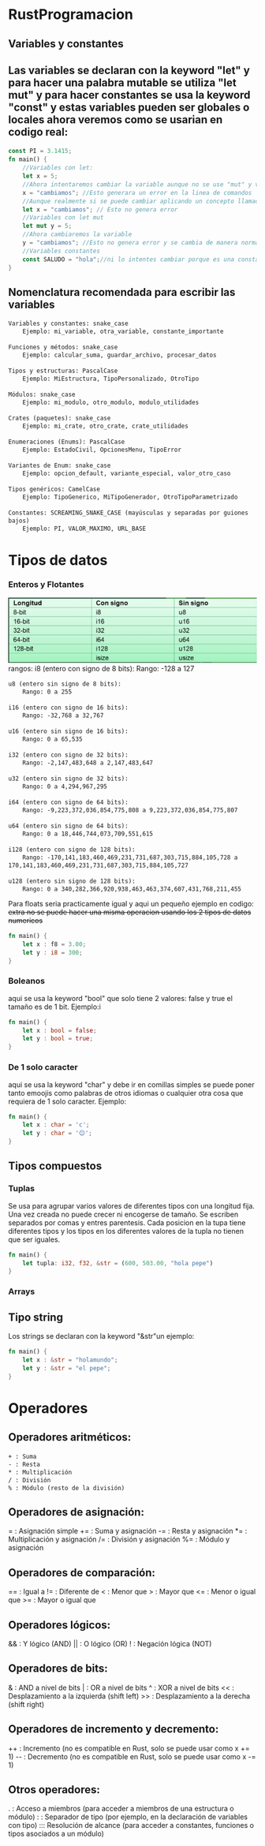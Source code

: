 # RustProgramacion
## Variables y constantes
  Las variables se declaran con la keyword "let" y para hacer una palabra mutable se utiliza "let mut" y para hacer constantes se usa la keyword "const" y estas variables pueden ser globales o locales ahora veremos como se usarian en codigo real:
---

```rust
const PI = 3.1415;
fn main() {
    //Variables con let:
    let x = 5;
    //Ahora intentaremos cambiar la variable aunque no se use "mut" y veamos que pasa
    x = "cambiamos"; //Esto generara un error en la linea de comandos
    //Aunque realmente si se puede cambiar aplicando un concepto llamado shadowing que lo que hace es reasignar la variable y por asi decirlo destruir el anterior
    let x = "cambiamos"; // Esto no genera error
    //Variables con let mut
    let mut y = 5;
    //Ahora cambiaremos la variable 
    y = "cambiamos"; //Esto no genera error y se cambia de manera normal
    //Variables constantes
    const SALUDO = "hola";//ni lo intentes cambiar porque es una constante dara error si o si
}
```
## Nomenclatura recomendada para escribir las variables
    Variables y constantes: snake_case
        Ejemplo: mi_variable, otra_variable, constante_importante

    Funciones y métodos: snake_case
        Ejemplo: calcular_suma, guardar_archivo, procesar_datos

    Tipos y estructuras: PascalCase
        Ejemplo: MiEstructura, TipoPersonalizado, OtroTipo

    Módulos: snake_case
        Ejemplo: mi_modulo, otro_modulo, modulo_utilidades

    Crates (paquetes): snake_case
        Ejemplo: mi_crate, otro_crate, crate_utilidades

    Enumeraciones (Enums): PascalCase
        Ejemplo: EstadoCivil, OpcionesMenu, TipoError

    Variantes de Enum: snake_case
        Ejemplo: opcion_default, variante_especial, valor_otro_caso

    Tipos genéricos: CamelCase
        Ejemplo: TipoGenerico, MiTipoGenerador, OtroTipoParametrizado

    Constantes: SCREAMING_SNAKE_CASE (mayúsculas y separadas por guiones bajos)
        Ejemplo: PI, VALOR_MAXIMO, URL_BASE

# Tipos de datos
### Enteros y Flotantes
![Imagen_de_enteros](public/imgs/Enteros.png)
rangos:
    i8 (entero con signo de 8 bits):
        Rango: -128 a 127

    u8 (entero sin signo de 8 bits):
        Rango: 0 a 255

    i16 (entero con signo de 16 bits):
        Rango: -32,768 a 32,767

    u16 (entero sin signo de 16 bits):
        Rango: 0 a 65,535

    i32 (entero con signo de 32 bits):
        Rango: -2,147,483,648 a 2,147,483,647

    u32 (entero sin signo de 32 bits):
        Rango: 0 a 4,294,967,295

    i64 (entero con signo de 64 bits):
        Rango: -9,223,372,036,854,775,808 a 9,223,372,036,854,775,807

    u64 (entero sin signo de 64 bits):
        Rango: 0 a 18,446,744,073,709,551,615

    i128 (entero con signo de 128 bits):
        Rango: -170,141,183,460,469,231,731,687,303,715,884,105,728 a 170,141,183,460,469,231,731,687,303,715,884,105,727

    u128 (entero sin signo de 128 bits):
        Rango: 0 a 340,282,366,920,938,463,463,374,607,431,768,211,455
Para floats seria practicamente igual y aqui un pequeño ejemplo en codigo:
~~extra no se puede hacer una misma operacion usando los 2 tipos de datos numericos~~
```rust
fn main() {
    let x : f8 = 3.00;
    let y : i8 = 300;
}
```
### Boleanos
aqui se usa la keyword "bool" que solo tiene 2 valores: false y true el tamaño es de 1 bit.
Ejemplo:i
```rust
fn main() {
    let x : bool = false;
    let y : bool = true;
}
```
### De 1 solo caracter
aqui se usa la keyword "char" y debe ir en comillas simples se puede poner tanto emoojis como palabras de otros idiomas o cualquier otra cosa que requiera de 1 solo caracter.
Ejemplo:
```rust
fn main() {
    let x : char = 'c';
    let y : char = '😊';
}
```
## Tipos compuestos
### Tuplas
Se usa para agrupar varios valores de diferentes tipos con una longitud fija. Una vez creada no puede crecer ni encogerse de tamaño. 
Se escriben separados por comas y entres parentesis. Cada posicion en la tupa tiene diferentes tipos y los tipos en los 
diferentes valores de la tupla no tienen que ser iguales.
```rust
fn main() {
    let tupla: i32, f32, &str = (600, 503.00, "hola pepe")
}
```
### Arrays 

## Tipo string
Los strings se declaran con la keyword "&str"un ejemplo:
```rust
fn main() {
    let x : &str = "holamundo";
    let y : &str = "el pepe";
}
``` 
# Operadores
## Operadores aritméticos:
    + : Suma
    - : Resta
    * : Multiplicación
    / : División
    % : Módulo (resto de la división)

## Operadores de asignación:
  = : Asignación simple
  += : Suma y asignación
  -= : Resta y asignación
  *= : Multiplicación y asignación
  /= : División y asignación
  %= : Módulo y asignación

## Operadores de comparación:
  == : Igual a
  != : Diferente de
  < : Menor que
    > : Mayor que
  <= : Menor o igual que
    >= : Mayor o igual que

## Operadores lógicos:
  && : Y lógico (AND)
  || : O lógico (OR)
  ! : Negación lógica (NOT)

## Operadores de bits:
  & : AND a nivel de bits
  | : OR a nivel de bits
  ^ : XOR a nivel de bits
  << : Desplazamiento a la izquierda (shift left)
    >> : Desplazamiento a la derecha (shift right)

## Operadores de incremento y decremento:
  ++ : Incremento (no es compatible en Rust, solo se puede usar como x += 1)
  -- : Decremento (no es compatible en Rust, solo se puede usar como x -= 1)

## Otros operadores:
  . : Acceso a miembros (para acceder a miembros de una estructura o módulo)
  : : Separador de tipo (por ejemplo, en la declaración de variables con tipo)
  ::: Resolución de alcance (para acceder a constantes, funciones o tipos asociados a un módulo)